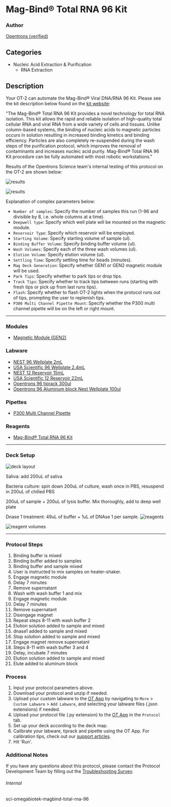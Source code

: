 # Mag-Bind® Total RNA 96 Kit

### Author
[Opentrons (verified)](https://opentrons.com/)


## Categories
* Nucleic Acid Extraction & Purification
	* RNA Extraction

## Description
Your OT-2 can automate the Mag-Bind® Viral DNA/RNA 96 Kit. Please see the kit description below found on the [kit website](https://www.omegabiotek.com/product/mag-bind-total-rna-96-kit/):

"The Mag-Bind® Total RNA 96 Kit provides a novel technology for total RNA isolation. This kit allows the rapid and reliable isolation of high-quality total cellular RNA and viral RNA from a wide variety of cells and tissues. Unlike column-based systems, the binding of nucleic acids to magnetic particles occurs in solution resulting in increased binding kinetics and binding efficiency. Particles are also completely re-suspended during the wash steps of the purification protocol, which improves the removal of contaminants and increases nucleic acid purity. Mag-Bind® Total RNA 96 Kit procedure can be fully automated with most robotic workstations."

Results of the Opentrons Science team's internal testing of this protocol on the OT-2 are shown below:  

![results](https://opentrons-protocol-library-website.s3.amazonaws.com/custom-README-images/sci-omegabiotek-magbind-total-rna-96/Screen+Shot+2021-08-09+at+4.10.56+PM.png)

![results](https://opentrons-protocol-library-website.s3.amazonaws.com/custom-README-images/sci-omegabiotek-magbind-total-rna-96/Screen+Shot+2021-08-09+at+4.11.10+PM.png)



Explanation of complex parameters below:
* `Number of samples`: Specify the number of samples this run (1-96 and divisible by 8, i.e. whole columns at a time).
* `Deepwell type`: Specify which well plate will be mounted on the magnetic module.
* `Reservoir Type`: Specify which reservoir will be employed.
* `Starting Volume`: Specify starting volume of sample (ul).
* `Binding Buffer Volume`: Specify binding buffer volume (ul).
* `Wash Volumes`: Specify each of the three wash volumes (ul).
* `Elution Volume`: Specify elution volume (ul).
* `Settling Time`: Specify settling time for beads (minutes).
* `Mag Deck Generation`: Specify whether GEN1 or GEN2 magnetic module will be used.
* `Park Tips`: Specify whether to park tips or drop tips.
* `Track Tips`: Specify whether to track tips between runs (starting with fresh tips or pick up from last runs tips).
* `Flash`: Specify whether to flash OT-2 lights when the protocol runs out of tips, prompting the user to replenish tips.
* `P300 Multi Channel Pipette Mount`: Specify whether the P300 multi channel pipette will be on the left or right mount.


---

### Modules
* [Magnetic Module (GEN2)](https://shop.opentrons.com/collections/hardware-modules/products/magdeck)


### Labware
* [NEST 96 Wellplate 2mL](https://shop.opentrons.com/collections/lab-plates/products/nest-0-2-ml-96-well-deep-well-plate-v-bottom)
* [USA Scientific 96 Wellplate 2.4mL](https://labware.opentrons.com/?category=wellPlate)
* [NEST 12 Reservoir 15mL](https://shop.opentrons.com/collections/reservoirs/products/nest-12-well-reservoir-15-ml)
* [USA Scientific 12 Reservoir 22mL](https://labware.opentrons.com/?category=reservoir)
* [Opentrons 96 tiprack 300ul](https://shop.opentrons.com/collections/opentrons-tips/products/opentrons-300ul-tips)
* [Opentrons 96 Aluminum block Nest Wellplate 100ul](https://labware.opentrons.com/opentrons_96_aluminumblock_nest_wellplate_100ul?category=aluminumBlock)

### Pipettes
* [P300 Multi Channel Pipette](https://shop.opentrons.com/collections/ot-2-robot/products/8-channel-electronic-pipette)

### Reagents
* [Mag-Bind® Total RNA 96 Kit](https://www.omegabiotek.com/product/mag-bind-total-rna-96-kit/)

---

### Deck Setup

![deck layout](https://opentrons-protocol-library-website.s3.amazonaws.com/custom-README-images/528c16/Screen+Shot+2022-03-11+at+3.25.12+PM.png)

Saliva: add 200uL of saliva

Bacteria culture: spin down 200uL of culture, wash once in PBS, resuspend in 200uL of chilled PBS

200uL of sample + 200uL of lysis buffer. Mix thoroughly, add to deep well plate

Dnase 1 treatment: 49uL of buffer + 1uL of DNAse 1 per sample.
![reagents](https://opentrons-protocol-library-website.s3.amazonaws.com/custom-README-images/528c16/Screen+Shot+2022-03-11+at+3.25.34+PM.png)

![reagent volumes](https://opentrons-protocol-library-website.s3.amazonaws.com/custom-README-images/528c16/Screen+Shot+2022-03-11+at+3.26.29+PM.png)

---

### Protocol Steps
1. Binding buffer is mixed
2. Binding buffer added to samples
3. Binding buffer and sample mixed
4. User is instructed to mix samples on heater-shaker.
5. Engage magnetic module
6. Delay 7 minutes
7. Remove supernatant
8. Wash with wash buffer 1 and mix
9. Engage magnetic module
10. Delay 7 minutes
11. Remove supernatant
12. Disengage magnet
13. Repeat steps 8-11 with wash buffer 2
14. Elution solution added to sample and mixed
15. dnase1 added to sample and mixed
16. Stop solution added to sample and mixed
17. Engage magnet remove supernatant
18. Steps 8-11 with wash buffer 3 and 4
19. Delay, incubate 7 minutes
20. Elution solution added to sample and mixed
21. Elute added to aluminum block

### Process
1. Input your protocol parameters above.
2. Download your protocol and unzip if needed.
3. Upload your custom labware to the [OT App](https://opentrons.com/ot-app) by navigating to `More` > `Custom Labware` > `Add Labware`, and selecting your labware files (.json extensions) if needed.
4. Upload your protocol file (.py extension) to the [OT App](https://opentrons.com/ot-app) in the `Protocol` tab.
5. Set up your deck according to the deck map.
6. Calibrate your labware, tiprack and pipette using the OT App. For calibration tips, check out our [support articles](https://support.opentrons.com/en/collections/1559720-guide-for-getting-started-with-the-ot-2).
7. Hit 'Run'.

### Additional Notes
If you have any questions about this protocol, please contact the Protocol Development Team by filling out the [Troubleshooting Survey](https://protocol-troubleshooting.paperform.co/).

###### Internal
sci-omegabiotek-magbind-total-rna-96
